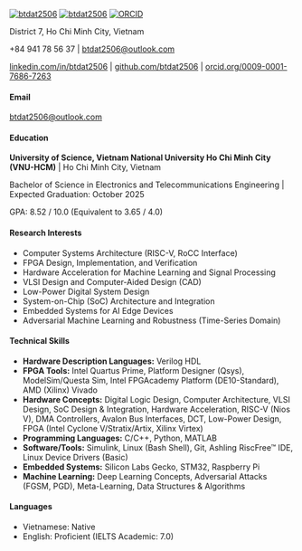 [![btdat2506](https://img.shields.io/badge/btdat2506-linkedin-0077B5?logo=linkedin)](https://linkedin.com/in/btdat2506)
[![btdat2506](https://img.shields.io/badge/btdat2506-github-181717?logo=github)](https://github.com/btdat2506)
[![ORCID](https://img.shields.io/badge/ORCID-0009--0001--7686--7263-A6CE39?logo=orcid)](https://orcid.org/0009-0001-7686-7263)

District 7, Ho Chi Minh City, Vietnam

+84 941 78 56 37 | btdat2506@outlook.com

[linkedin.com/in/btdat2506](https://linkedin.com/in/btdat2506) | [github.com/btdat2506](https://github.com/btdat2506) | [orcid.org/0009-0001-7686-7263](https://orcid.org/0009-0001-7686-7263)

#### Email
btdat2506@outlook.com

#### Education
**University of Science, Vietnam National University Ho Chi Minh City (VNU-HCM)** | Ho Chi Minh City, Vietnam

Bachelor of Science in Electronics and Telecommunications Engineering | Expected Graduation: October 2025

GPA: 8.52 / 10.0 (Equivalent to 3.65 / 4.0)

#### Research Interests
- Computer Systems Architecture (RISC-V, RoCC Interface)
- FPGA Design, Implementation, and Verification
- Hardware Acceleration for Machine Learning and Signal Processing
- VLSI Design and Computer-Aided Design (CAD)
- Low-Power Digital System Design
- System-on-Chip (SoC) Architecture and Integration
- Embedded Systems for AI Edge Devices
- Adversarial Machine Learning and Robustness (Time-Series Domain)

#### Technical Skills
- **Hardware Description Languages:** Verilog HDL
- **FPGA Tools:** Intel Quartus Prime, Platform Designer (Qsys), ModelSim/Questa Sim, Intel FPGAcademy Platform (DE10-Standard), AMD (Xilinx) Vivado
- **Hardware Concepts:** Digital Logic Design, Computer Architecture, VLSI Design, SoC Design & Integration, Hardware Acceleration, RISC-V (Nios V), DMA Controllers, Avalon Bus Interfaces, DCT, Low-Power Design, FPGA (Intel Cyclone V/Stratix/Artix, Xilinx Virtex)
- **Programming Languages:** C/C++, Python, MATLAB
- **Software/Tools:** Simulink, Linux (Bash Shell), Git, Ashling RiscFree™ IDE, Linux Device Drivers (Basic)
- **Embedded Systems:** Silicon Labs Gecko, STM32, Raspberry Pi
- **Machine Learning:** Deep Learning Concepts, Adversarial Attacks (FGSM, PGD), Meta-Learning, Data Structures & Algorithms

#### Languages
- Vietnamese: Native
- English: Proficient (IELTS Academic: 7.0)

